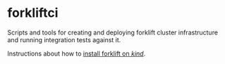 # forkliftci
Scripts and tools for creating and deploying forklift cluster infrastructure and running integration tests against it.

Instructions about how to [install forklift on _kind_](INSTALL_FORKLIFT_ON_KIND.md).
